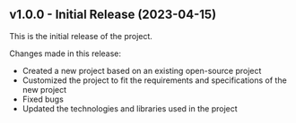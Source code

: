 ## v1.0.0 - Initial Release (2023-04-15)
This is the initial release of the project.

Changes made in this release:

- Created a new project based on an existing open-source project
- Customized the project to fit the requirements and specifications of the new project
- Fixed bugs
- Updated the technologies and libraries used in the project
